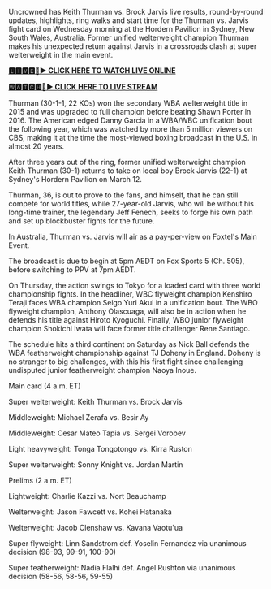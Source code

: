 Uncrowned has Keith Thurman vs. Brock Jarvis live results, round-by-round updates, highlights, ring walks and start time for the Thurman vs. Jarvis fight card on Wednesday morning at the Hordern Pavilion in Sydney, New South Wales, Australia. Former unified welterweight champion Thurman makes his unexpected return against Jarvis in a crossroads clash at super welterweight in the main event.

**[🅻🅸🆅🅴🔴▶️ CLICK HERE TO WATCH LIVE ONLINE](https://ultimate-guide-that-u-r-looking-for.blogspot.com/2025/03/blog-post_2.html)**

**[🆆🅰🆃🅲🅷🔴▶️ CLICK HERE TO LIVE STREAM](https://ultimate-guide-that-u-r-looking-for.blogspot.com/2025/03/blog-post_2.html)**


Thurman (30-1-1, 22 KOs) won the secondary WBA welterweight title in 2015 and was upgraded to full champion before beating Shawn Porter in 2016. The American edged Danny Garcia in a WBA/WBC unification bout the following year, which was watched by more than 5 million viewers on CBS, making it at the time the most-viewed boxing broadcast in the U.S. in almost 20 years.

After three years out of the ring, former unified welterweight champion Keith Thurman (30-1) returns to take on local boy Brock Jarvis (22-1) at Sydney's Hordern Pavilion on March 12.

Thurman, 36, is out to prove to the fans, and himself, that he can still compete for world titles, while 27-year-old Jarvis, who will be without his long-time trainer, the legendary Jeff Fenech, seeks to forge his own path and set up blockbuster fights for the future.

In Australia, Thurman vs. Jarvis will air as a pay-per-view on Foxtel's Main Event.

The broadcast is due to begin at 5pm AEDT on Fox Sports 5 (Ch. 505), before switching to PPV at 7pm AEDT.

On Thursday, the action swings to Tokyo for a loaded card with three world championship fights. In the headliner, WBC flyweight champion Kenshiro Teraji faces WBA champion Seigo Yuri Akui in a unification bout. The WBO flyweight champion, Anthony Olascuaga, will also be in action when he defends his title against Hiroto Kyoguchi. Finally, WBO junior flyweight champion Shokichi Iwata will face former title challenger Rene Santiago.

The schedule hits a third continent on Saturday as Nick Ball defends the WBA featherweight championship against TJ Doheny in England. Doheny is no stranger to big challenges, with this his first fight since challenging undisputed junior featherweight champion Naoya Inoue.

Main card (4 a.m. ET)

Super welterweight: Keith Thurman vs. Brock Jarvis

Middleweight: Michael Zerafa vs. Besir Ay

Middleweight: Cesar Mateo Tapia vs. Sergei Vorobev

Light heavyweight: Tonga Tongotongo vs. Kirra Ruston

Super welterweight: Sonny Knight vs. Jordan Martin

Prelims (2 a.m. ET)

Lightweight: Charlie Kazzi vs. Nort Beauchamp

Welterweight: Jason Fawcett vs. Kohei Hatanaka

Welterweight: Jacob Clenshaw vs. Kavana Vaotu'ua

Super flyweight: Linn Sandstrom def. Yoselin Fernandez via unanimous decision (98-93, 99-91, 100-90)

Super featherweight: Nadia Flalhi def. Angel Rushton via unanimous decision (58-56, 58-56, 59-55)
